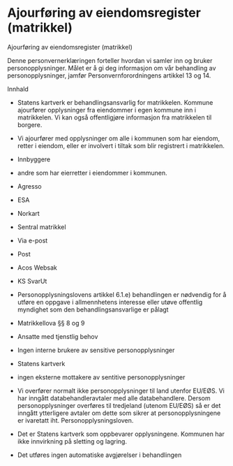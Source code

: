 # Ajourføring av eiendomsregister (matrikkel)

Ajourføring av eiendomsregister (matrikkel)

  

Denne personvernerklæringen forteller hvordan vi samler inn og bruker personopplysninger. Målet er å gi deg informasjon om vår behandling av personopplysninger, jamfør Personvernforordningens artikkel 13 og 14.

  

Innhald

*   Statens kartverk er behandlingsansvarlig for matrikkelen. Kommune ajourfører opplysninger fra eiendommer i egen kommune inn i matrikkelen. Vi kan også offentligjøre informasjon fra matrikkelen til borgere.  
    
*   Vi ajourfører med opplysninger om alle i kommunen som har eiendom, retter i eiendom, eller er involvert i tiltak som blir registrert i matrikkelen.  
    
*   Innbyggere  
    
*   andre som har eierretter i eiendommer i kommunen.  
    
*   Agresso  
    
*   ESA  
    
*   Norkart  
    
*   Sentral matrikkel  
    
*   Via e-post  
    
*   Post  
    
*   Acos Websak  
    
*   KS SvarUt  
    
*   Personopplysningslovens artikkel 6.1.e) behandlingen er nødvendig for å utføre en oppgave i allmennhetens interesse eller utøve offentlig myndighet som den behandlingsansvarlige er pålagt  
    
*   Matrikkellova §§ 8 og 9  
    
*   Ansatte med tjenstlig behov  
    
*   Ingen interne brukere av sensitive personopplysninger  
    
*   Statens kartverk  
    
*   ingen eksterne mottakere av sentitive personopplysninger  
    
*   Vi overfører normalt ikke personopplysninger til land utenfor EU/EØS. Vi har inngått databehandleravtaler med alle databehandlere. Dersom personopplysninger overføres til tredjeland (utenom EU/EØS) så er det inngått ytterligere avtaler om dette som sikrer at personopplysningene er ivaretatt iht. Personopplysningsloven.  
    
*   Det er Statens kartverk som oppbevarer opplysningene. Kommunen har ikke innvirkning på sletting og lagring.  
    
*   Det utføres ingen automatiske avgjørelser i behandlingen